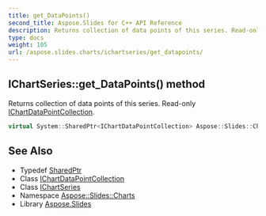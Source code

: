 ```yaml
---
title: get_DataPoints()
second_title: Aspose.Slides for C++ API Reference
description: Returns collection of data points of this series. Read-only IChartDataPointCollection.
type: docs
weight: 105
url: /aspose.slides.charts/ichartseries/get_datapoints/
---
```

## IChartSeries::get_DataPoints() method


Returns collection of data points of this series. Read-only [IChartDataPointCollection](../../ichartdatapointcollection/).

```cpp
virtual System::SharedPtr<IChartDataPointCollection> Aspose::Slides::Charts::IChartSeries::get_DataPoints()=0
```

## See Also

* Typedef [SharedPtr](../../../system/sharedptr/)
* Class [IChartDataPointCollection](../../ichartdatapointcollection/)
* Class [IChartSeries](../)
* Namespace [Aspose::Slides::Charts](../../)
* Library [Aspose.Slides](../../../)